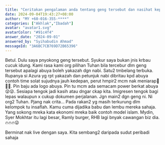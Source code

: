 ```yaml
---
title: "Ceritakan pengalaman anda tentang geng tersebut dan nasihat kepada mereka yang masih terkurung di dalamnya."
date: 2024-09-04T19:43:27+08:00
author: "MY +60-016-355-****"
categories: ["Akhlak","Ibadah"]
avatar: "avatar1.svg"
avatarColor: "#91c4f4"
answer_date: "2024-09-01"
answered_by: "Syihabudin Ahmad"
messageId: "3A6BC7CB769D72B65396"
---
```


Betul. Dulu saya pnyokong geng tersebut. Syukur saya bukan jnis krbau cucuk idung. Kami rasa kami org pilihan Tuhan bila tercebur dlm geng tersebut apalagi abuya  boleh yakazah dgn nabi. Satu2 tmbelang terbuka. Rupanya si Azura yg rpt  yakazah dan petunjuk nabi dibritau kpd abuya contoh time solat sujudnya jauh kedepan, perut hmpir2 mcm nak meniarap🤣🤣😜. Pin baju ada logo abuya. Pin tu mcm ada semacam   power berkat abuya😜😜. Sesiapa tengok jadi kasih atau dngar ckap kita. Imigresen tengok bagi lepas walaupun x cukup dokumen perjalanan. Jgn main2 dgn geng ni. Ni org2 Tuhan. Pjang nak crita... Pada rakan2 yg masih terkurung dlm kelompok tu insaflah. Kamu cuma dijadika babu dan lembu mereka sahaja. Yang sokong mreka kata ekonomi mreka baik contoh model islam. Mydin, Syer Mokhtar itu lagi besar, Ramly burger, RHB lagi bnyak cawangan biz dia.🔥🔥🔥😜

<!--more-->

Berminat nak live dengan saya. Kita sembang2 daripada sudut peribadi sahaja
